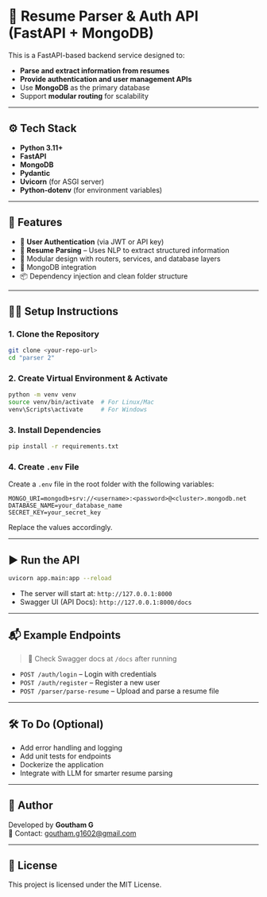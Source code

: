 
# 🧠 Resume Parser & Auth API (FastAPI + MongoDB)

This is a FastAPI-based backend service designed to:
- **Parse and extract information from resumes**
- **Provide authentication and user management APIs**
- Use **MongoDB** as the primary database
- Support **modular routing** for scalability

---

## ⚙️ Tech Stack

- **Python 3.11+**
- **FastAPI**
- **MongoDB**
- **Pydantic**
- **Uvicorn** (for ASGI server)
- **Python-dotenv** (for environment variables)

---

## 🚀 Features

- 🔐 **User Authentication** (via JWT or API key)
- 📄 **Resume Parsing** – Uses NLP to extract structured information
- 🧱 Modular design with routers, services, and database layers
- 🔌 MongoDB integration
- 📦 Dependency injection and clean folder structure

---

## 🧑‍💻 Setup Instructions

### 1. Clone the Repository

```bash
git clone <your-repo-url>
cd "parser 2"
```

### 2. Create Virtual Environment & Activate

```bash
python -m venv venv
source venv/bin/activate  # For Linux/Mac
venv\Scripts\activate     # For Windows
```

### 3. Install Dependencies

```bash
pip install -r requirements.txt
```

### 4. Create `.env` File

Create a `.env` file in the root folder with the following variables:

```env
MONGO_URI=mongodb+srv://<username>:<password>@<cluster>.mongodb.net
DATABASE_NAME=your_database_name
SECRET_KEY=your_secret_key
```

Replace the values accordingly.

---

## ▶️ Run the API

```bash
uvicorn app.main:app --reload
```

- The server will start at: `http://127.0.0.1:8000`
- Swagger UI (API Docs): `http://127.0.0.1:8000/docs`

---

## 📬 Example Endpoints

> 🧪 Check Swagger docs at `/docs` after running

- `POST /auth/login` – Login with credentials
- `POST /auth/register` – Register a new user
- `POST /parser/parse-resume` – Upload and parse a resume file

---

## 🛠️ To Do (Optional)

- Add error handling and logging
- Add unit tests for endpoints
- Dockerize the application
- Integrate with LLM for smarter resume parsing

---

## 🧑 Author

Developed by **Goutham G**  
📧 Contact: goutham.g1602@gmail.com

---

## 📄 License

This project is licensed under the MIT License.
